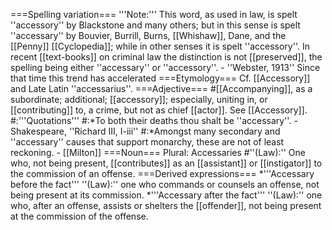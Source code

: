 ===Spelling variation===
'''Note:''' This word, as used in law, is spelt ''accessory'' by Blackstone and many others; but in this sense is spelt ''accessary'' by Bouvier, Burrill, Burns, [[Whishaw]], Dane, and the [[Penny]] [[Cyclopedia]]; while in other senses it is spelt ''accessory''. In recent [[text-books]] on criminal law the distinction is not [[preserved]], the spelling being either ''accessary'' or ''accessory''. - ''Webster, 1913''  Since that time this trend has accelerated
===Etymology===
Cf. [[Accessory]] and Late Latin ''accessarius''.
===Adjective===
#[[Accompanying]], as a subordinate; additional; [[accessory]]; especially, uniting in, or [[contributing]] to, a crime, but not as chief [[actor]]. See [[Accessory]].
#:'''Quotations'''
#:*To both their deaths thou shalt be ''accessary''. - Shakespeare, ''Richard III, I-iii''
#:*Amongst many secondary and ''accessary'' causes that support monarchy, these are not of least reckoning. - [[Milton]]
===Noun===
Plural: Accessaries 
#''(Law):'' One who, not being present, [[contributes]] as an [[assistant]] or [[instigator]] to the commission of an offense.
===Derived expressions===
*'''Accessary before the fact''' ''(Law):'' one who commands or counsels an offense, not being present at its commission.
*'''Accessary after the fact''' ''(Law):'' one who, after an offense, assists or shelters the [[offender]], not being present at the commission of the offense.